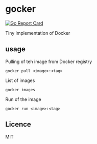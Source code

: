 # gocker
[![Go Report Card](https://goreportcard.com/badge/github.com/saromanov/gocker)](https://goreportcard.com/report/github.com/saromanov/gocker)

Tiny implementation of Docker

## usage

Pulling of teh image from Docker registry

```
gocker pull <image>:<tag>
```

List of images
```
gocker images
```

Run of the image
```
gocker run <image>:<tag>
```

## Licence
MIT
